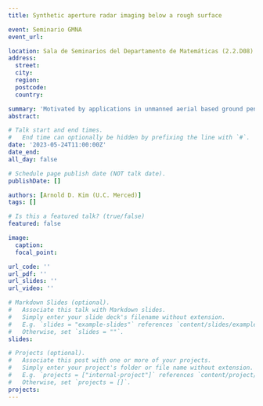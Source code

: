 ```yaml
---
title: Synthetic aperture radar imaging below a rough surface

event: Seminario GMNA
event_url: 

location: Sala de Seminarios del Departamento de Matemáticas (2.2.D08)
address:
  street: 
  city: 
  region: 
  postcode: 
  country: 

summary: 'Motivated by applications in unmanned aerial based ground penetrating radar for detecting buried landmines, we consider the problem of imaging small point like scatterers situated in a lossy medium below a random rough surface. Both the random rough surface and the absorption in the lossy medium significantly impede the target detection and imaging process. Using principal component analysis, we effectively remove the reflection from the air-soil interface. We then use a modification of the classical synthetic aperture radar imaging functional to identify and locate targets that allows for tunably high (subwavelength) resolution. We also propose a method for estimating the frequency dependent reflectivity of a dispersive target and show some preliminary results that may allow for classification of targets by their material properties, for example.'
abstract: 

# Talk start and end times.
#   End time can optionally be hidden by prefixing the line with `#`.
date: '2023-05-24T11:00:00Z'
date_end: 
all_day: false

# Schedule page publish date (NOT talk date).
publishDate: []

authors: [Arnold D. Kim (U.C. Merced)]
tags: []

# Is this a featured talk? (true/false)
featured: false

image:
  caption: 
  focal_point: 

url_code: ''
url_pdf: ''
url_slides: ''
url_video: ''

# Markdown Slides (optional).
#   Associate this talk with Markdown slides.
#   Simply enter your slide deck's filename without extension.
#   E.g. `slides = "example-slides"` references `content/slides/example-slides.md`.
#   Otherwise, set `slides = ""`.
slides:

# Projects (optional).
#   Associate this post with one or more of your projects.
#   Simply enter your project's folder or file name without extension.
#   E.g. `projects = ["internal-project"]` references `content/project/deep-learning/index.md`.
#   Otherwise, set `projects = []`.
projects:
---
```

